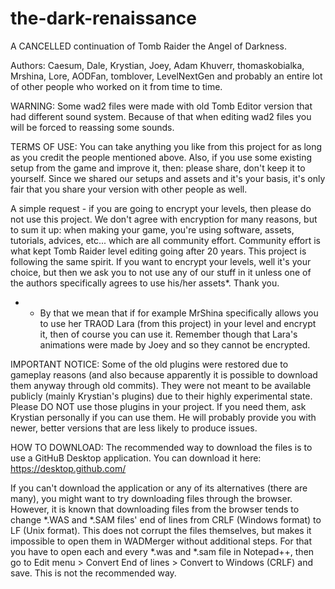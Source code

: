 # the-dark-renaissance
A CANCELLED continuation of Tomb Raider the Angel of Darkness.

Authors:
Caesum, Dale, Krystian, Joey, Adam Khuverr, thomaskobialka, Mrshina, Lore, AODFan, tomblover, LevelNextGen and probably an entire lot of other people who worked on it from time to time.

WARNING: Some wad2 files were made with old Tomb Editor version that had different sound system. Because of that when editing wad2 files you will be forced to reassing some sounds.

TERMS OF USE:
You can take anything you like from this project for as long as you credit the people mentioned above. Also, if you use some existing setup from the game and improve it, then: please share, don't keep it to yourself. Since we shared our setups and assets and it's your basis, it's only fair that you share your version with other people as well.

A simple request - if you are going to encrypt your levels, then please do not use this project.
We don't agree with encryption for many reasons, but to sum it up: when making your game, you're using software, assets, tutorials, advices, etc... which are all community effort. Community effort is what kept Tomb Raider level editing going after 20 years.
This project is following the same spirit. If you want to encrypt your levels, well it's your choice, but then we ask you to not use any of our stuff in it unless one of the authors specifically agrees to use his/her assets*. Thank you.

* - By that we mean that if for example MrShina specifically allows you to use her TRAOD Lara (from this project) in your level and encrypt it, then of course you can use it. Remember though that Lara's animations were made by Joey and so they cannot be encrypted.

IMPORTANT NOTICE:
Some of the old plugins were restored due to gameplay reasons (and also because apparently it is possible to download them anyway through old commits). They were not meant to be available publicly (mainly Krystian's plugins) due to their highly experimental state. Please DO NOT use those plugins in your project. If you need them, ask Krystian personally if you can use them. He will probably provide you with newer, better versions that are less likely to produce issues.

HOW TO DOWNLOAD:
The recommended way to download the files is to use a GitHuB Desktop application. You can download it here:
https://desktop.github.com/

If you can't download the application or any of its alternatives (there are many), you might want to try downloading files through the browser.
However, it is known that downloading files from the browser tends to change *.WAS and *.SAM files' end of lines from CRLF (Windows format) to LF (Unix format). This does not corrupt the files themselves, but makes it impossible to open them in WADMerger without additional steps. For that you have to open each and every *.was and *.sam file in Notepad++, then go to Edit menu > Convert End of lines > Convert to Windows (CRLF) and save. This is not the recommended way.
